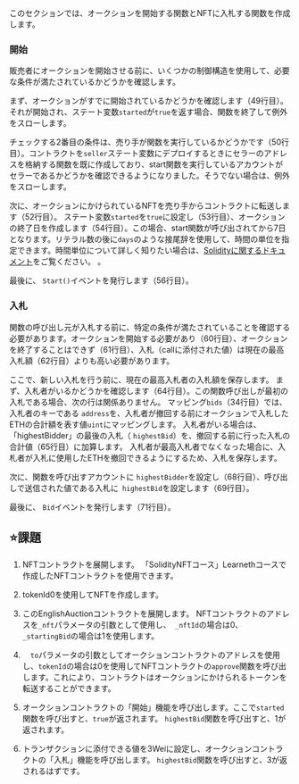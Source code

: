 このセクションでは、オークションを開始する関数とNFTに入札する関数を作成します。

### 開始
販売者にオークションを開始させる前に、いくつかの制御構造を使用して、必要な条件が満たされているかどうかを確認します。

まず、オークションがすでに開始されているかどうかを確認します（49行目）。それが開始され、ステート変数`started`が`true`を返す場合、関数を終了して例外をスローします。

チェックする2番目の条件は、売り手が関数を実行しているかどうかです（50行目）。コントラクトを`seller`ステート変数にデプロイするときにセラーのアドレスを格納する関数を既に作成しており、start関数を実行しているアカウントがセラーであるかどうかを確認できるようになりました。そうでない場合は、例外をスローします。

次に、オークションにかけられているNFTを売り手からコントラクトに転送します（52行目）。
ステート変数`started`を`true`に設定し（53行目）、オークションの終了日を作成します（54行目）。この場合、start関数が呼び出されてから7日となります。リテラル数の後に`days`のような接尾辞を使用して、時間の単位を指定できます。時間単位について詳しく知りたい場合は、<a href="https://docs.soliditylang.org/en/latest/units-and-global-variables.html#time-units" target="_blank">Solidityに関するドキュメント</a>をご覧ください。 。

最後に、 `Start()`イベントを発行します（56行目）。

### 入札
関数の呼び出し元が入札する前に、特定の条件が満たされていることを確認する必要があります。オークションを開始する必要があり（60行目）、オークションを終了することはできず（61行目）、入札（callに添付された値）は現在の最高入札額（62行目）よりも高い必要があります。

ここで、新しい入札を行う前に、現在の最高入札者の入札額を保存します。
まず、入札者がいるかどうかを確認します（64行目）。この関数呼び出しが最初の入札である場合、次の行は関係ありません。
マッピング`bids`（34行目）では、入札者のキーである `address`を、入札者が撤回する前にオークションで入札したETHの合計額を表す値`uint`にマッピングします。
入札者がいる場合は、「highestBidder」の最後の入札（ `highestBid`）を、撤回する前に行った入札の合計値（65行目）に加算します。
入札者が最高入札者でなくなった場合に、入札者が入札に使用したETHを撤回できるようにするため、入札を保存します。

次に、関数を呼び出すアカウントに `highestBidder`を設定し（68行目）、呼び出しで送信された値である入札に` highestBid`を設定します（69行目）。

最後に、 `Bid`イベントを発行します（71行目）。

## ⭐️課題
1. NFTコントラクトを展開します。 「SolidityNFTコース」Learnethコースで作成したNFTコントラクトを使用できます。

2. tokenId0を使用してNFTを作成します。

3. このEnglishAuctionコントラクトを展開します。 NFTコントラクトのアドレスを`_nft`パラメータの引数として使用し、` _nftId`の場合は0、`_startingBid`の場合は1を使用します。

4. 　`to`パラメータの引数としてオークションコントラクトのアドレスを使用し、`tokenId`の場合は0を使用してNFTコントラクトの`approve`関数を呼び出します。これにより、コントラクトはオークションにかけられるトークンを転送することができます。

5. オークションコントラクトの「開始」機能を呼び出します。ここで`started`関数を呼び出すと、`true`が返されます。 `highestBid`関数を呼び出すと、1が返されます。

6. トランザクションに添付できる値を3Weiに設定し、オークションコントラクトの「入札」機能を呼び出します。 `highestBid`関数を呼び出すと、3が返されるはずです。